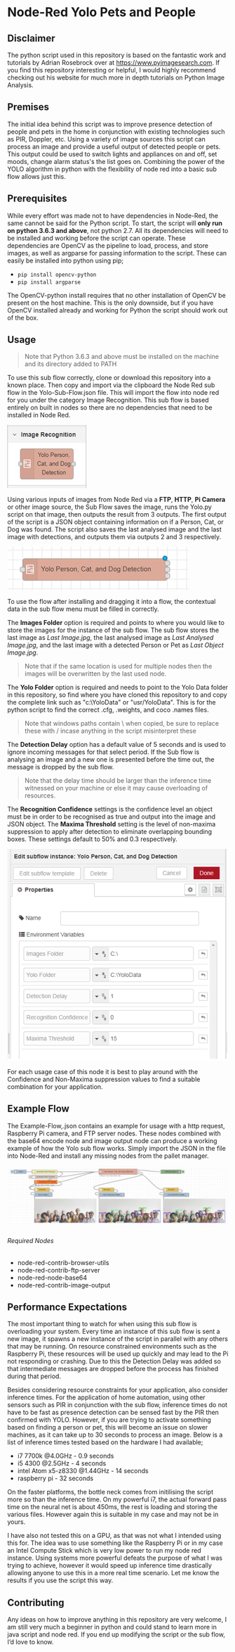 # Node-Red Yolo Pets and People

## Disclaimer
The python script used in this repository is based on the fantastic work and tutorials by Adrian Rosebrock over at https://www.pyimagesearch.com. If you find this repository interesting or helpful, I would highly recommend checking out his website for much more in depth tutorials on Python Image Analysis.

## Premises
The initial idea behind this script was to improve presence detection of people and pets in the home in conjunction with existing technologies such as PIR, Doppler, etc. Using a variety of image sources this script can process an image and provide a useful output of detected people or pets. This output could be used to switch lights and appliances on and off, set moods, change alarm status's the list goes on. Combining the power of the YOLO algorithm in python with the flexibility of node red into a basic sub flow allows just this.

## Prerequisites
While every effort was made not to have dependencies in Node-Red, the same cannot be said for the Python script. To start, the script will **only run on python 3.6.3 and above**, not python 2.7. All its dependencies will need to be installed and working before the script can operate. These dependencies are OpenCV as the pipeline to load, process, and store images, as well as argparse for passing information to the script. These can easily be installed into python using pip;

- `pip install opencv-python`
- `pip install argparse`

The OpenCV-python install requires that no other installation of OpenCV be present on the host machine. This is the only downside, but if you have OpenCV installed already and working for Python the script should work out of the box.

## Usage
> Note that Python 3.6.3 and above must be installed on the machine and its directory added to PATH

To use this sub flow correctly, clone or download this repository into a known place. Then copy and import via the clipboard the Node Red sub flow in the Yolo-Sub-Flow.json file. This will import the flow into node red for you under the category Image Recognition. This sub flow is based entirely on built in nodes so there are no dependencies that need to be installed in Node Red. 

![Example Flow](docs/Added%20Subflow.PNG)

Using various inputs of images from Node Red via a **FTP**, **HTTP**, **Pi Camera** or other image source, the Sub Flow saves the image, runs the Yolo.py script on that image, then outputs the result from 3 outputs. The first output of the script is a JSON object containing information on if a Person, Cat, or Dog was found. The script also saves the last analysed image and the last image with detections, and outputs them via outputs 2 and 3 respectively.

![Example Flow](docs/Used%20Subflow.PNG)

To use the flow after installing and dragging it into a flow, the contextual data in the sub flow menu must be filled in correctly. 

The **Images Folder** option is required and points to where you would like to store the images for the instance of the sub flow. The sub flow stores the last image as *Last Image.jpg*, the last analysed image as *Last Analysed Image.jpg*, and the last image with a detected Person or Pet as *Last Object Image.jpg*. 

> Note that if the same location is used for multiple nodes then the images will be overwritten by the last used node.

The **Yolo Folder** option is required and needs to point to the Yolo Data folder in this repository, so find where you have cloned this repository to and copy the complete link such as "c:\YoloData" or "usr/YoloData". This is for the python script to find the correct .cfg, .weights, and coco .names files.

> Note that windows paths contain \ when copied, be sure to replace these with / incase anything in the script misinterpret these

The **Detection Delay** option has a default value of 5 seconds and is used to ignore incoming messages for that select period. If the Sub flow is analysing an image and a new one is presented before the time out, the message is dropped by the sub flow. 

> Note that the delay time should be larger than the inference time witnessed on your machine or else it may cause overloading of resources.

The **Recognition Confidence** settings is the confidence level an object must be in order to be recognised as true and output into the image and JSON object. The **Maxima Threshold** setting is the level of non-maxima suppression to apply after detection to eliminate overlapping bounding boxes. These settings default to 50% and 0.3 respectively. 

![Example Flow](docs/Subflow%20Options.PNG)

For each usage case of this node it is best to play around with the Confidence and Non-Maxima suppression values to find a suitable combination for your application.

## Example Flow
The Example-Flow,.json contains an example for usage with a http request, Raspberry Pi camera, and FTP server nodes. These nodes combined with the base64 encode node and image output node can produce a working example of how the Yolo sub flow works. Simply import the JSON in the file into Node-Red and install any missing nodes from the pallet manager.

![Example Flow](docs/Sample%20Flow%20Output.PNG)

###### Required Nodes
- node-red-contrib-browser-utils
- node-red-contrib-ftp-server
- node-red-node-base64
- node-red-contrib-image-output

## Performance Expectations
The most important thing to watch for when using this sub flow is overloading your system. Every time an instance of this sub flow is sent a new image, it spawns a new instance of the script in parallel with any others that may be running. On resource constrained environments such as the Raspberry Pi, these resources will be used up quickly and may lead to the Pi not responding or crashing. Due to this the Detection Delay was added so that intermediate messages are dropped before the process has finished during that period.

Besides considering resource constraints for your application, also consider inference times. For the application of home automation, using other sensors such as PIR in conjunction with the sub flow, inference times do not have to be fast as presence detection can be sensed fast by the PIR then confirmed with YOLO. However, if you are trying to activate something based on finding a person or pet, this will become an issue on slower machines, as it can take up to 30 seconds to process an image. Below is a list of inference times tested based on the hardware I had available;

- i7 7700k @4.0GHz - 0.9 seconds
- i5 4300 @2.5GHz - 4 seconds
- intel Atom x5-z8330 @1.44GHz - 14 seconds
- raspberry pi - 32 seconds

On the faster platforms, the bottle neck comes from initilising the script more so than the inference time. On my powerful i7, the actual forward pass time on the neural net is about 450ms, the rest is loading and storing the various files. However again this is suitable in my case and may not be in yours.

I have also not tested this on a GPU, as that was not what I intended using this for. The idea was to use something like the Raspberry Pi or in my case an Intel Compute Stick which is very low power to run my node red instance. Using systems more powerful defeats the purpose of what I was trying to achieve, however it would speed up inference time drastically allowing anyone to use this in a more real time scenario. Let me know the results if you use the script this way.

## Contributing
Any ideas on how to improve anything in this repository are very welcome, I am still very much a beginner in python and could stand to learn more in java script and node red. If you end up modifying the script or the sub flow, I’d love to know.